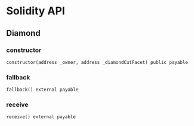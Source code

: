 # Solidity API

## Diamond

### constructor

```solidity
constructor(address _owner, address _diamondCutFacet) public payable
```

### fallback

```solidity
fallback() external payable
```

### receive

```solidity
receive() external payable
```

